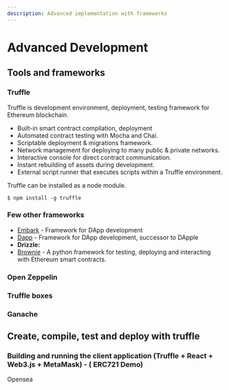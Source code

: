 ```yaml
---
description: Advanced implementation with frameworks
---
```


# Advanced Development

## Tools and frameworks

### Truffle

Truffle is development environment, deployment, testing framework for Ethereum blockchain.

* Built-in smart contract compilation, deployment
* Automated contract testing with Mocha and Chai.
* Scriptable deployment & migrations framework.
* Network management for deploying to many public & private networks.
* Interactive console for direct contract communication.
* Instant rebuilding of assets during development.
* External script runner that executes scripts within a Truffle environment.

Truffle can be installed as a node module.

```text
$ npm install -g truffle
```

### Few other frameworks

* [Embark](https://github.com/embark-framework/embark) - Framework for DApp development
* [Dapp](https://dapp.tools/dapp/) - Framework for DApp development, successor to DApple
* **Drizzle:** 
* [Brownie](https://github.com/HyperLink-Technology/brownie) - A python framework for testing, deploying and interacting with Ethereum smart contracts.

### Open Zeppelin

### 

### Truffle boxes

### Ganache 

## Create, compile, test and deploy with truffle

### Building and running the client application \(Truffle + React + Web3.js + MetaMask\) - \( ERC721 Demo\)



Opensea

